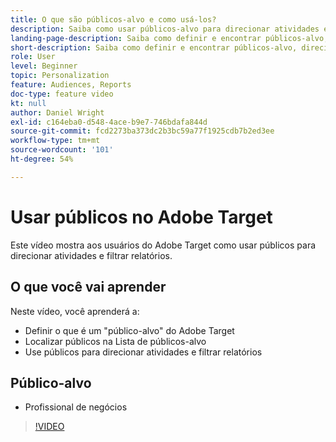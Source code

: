 ```yaml
---
title: O que são públicos-alvo e como usá-los?
description: Saiba como usar públicos-alvo para direcionar atividades e filtrar relatórios.
landing-page-description: Saiba como definir e encontrar públicos-alvo, direcionar atividades e filtrar relatórios.
short-description: Saiba como definir e encontrar públicos-alvo, direcionar atividades e filtrar relatórios.
role: User
level: Beginner
topic: Personalization
feature: Audiences, Reports
doc-type: feature video
kt: null
author: Daniel Wright
exl-id: c164eba0-d548-4ace-b9e7-746bdafa844d
source-git-commit: fcd2273ba373dc2b3bc59a77f1925cdb7b2ed3ee
workflow-type: tm+mt
source-wordcount: '101'
ht-degree: 54%

---
```


# Usar públicos no Adobe Target

Este vídeo mostra aos usuários do Adobe Target como usar públicos para direcionar atividades e filtrar relatórios.

## O que você vai aprender

Neste vídeo, você aprenderá a:

* Definir o que é um &quot;público-alvo&quot; do Adobe Target
* Localizar públicos na Lista de públicos-alvo
* Use públicos para direcionar atividades e filtrar relatórios

## Público-alvo

* Profissional de negócios

>[!VIDEO](https://video.tv.adobe.com/v/17398/?quality=12)
